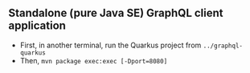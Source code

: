 ## Standalone (pure Java SE) GraphQL client application

- First, in another terminal, run the Quarkus project from `../graphql-quarkus`
- Then, `mvn package exec:exec [-Dport=8080]`
